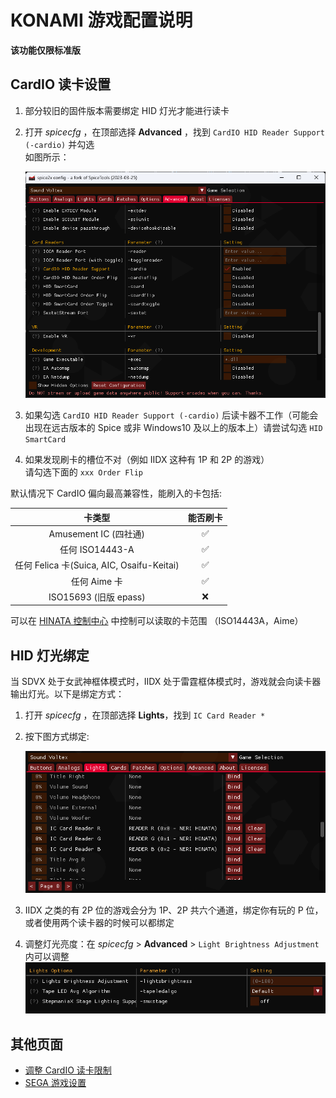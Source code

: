 # KONAMI 游戏配置说明
**该功能仅限标准版**

## CardIO 读卡设置

1. 部分较旧的固件版本需要绑定 HID 灯光才能进行读卡
2. 打开 *spicecfg* ，在顶部选择 **Advanced** ，找到 `CardIO HID Reader Support (-cardio)` 并勾选<br>如图所示：
   
   ![spicecardio](assets/spicecardio.png)

3. 如果勾选 `CardIO HID Reader Support (-cardio)` 后读卡器不工作（可能会出现在远古版本的 Spice 或非 Windows10 及以上的版本上）请尝试勾选 `HID SmartCard`
4. 如果发现刷卡的槽位不对（例如 IIDX 这种有 1P 和 2P 的游戏）<br>请勾选下面的 `xxx Order Flip`

默认情况下 CardIO 偏向最高兼容性，能刷入的卡包括:

| 卡类型 | 能否刷卡 |
| :---: | :---: |
| Amusement IC (四社通)| ✅ |
| 任何 ISO14443-A | ✅ |
| 任何 Felica 卡(Suica, AIC, Osaifu-Keitai) | ✅ |
| 任何 Aime 卡 | ✅ |
| ISO15693 (旧版 epass) | ❌ |

可以在 [HINATA 控制中心](../HCP/index.md) 中控制可以读取的卡范围 （ISO14443A，Aime）


## HID 灯光绑定
当 SDVX 处于女武神框体模式时，IIDX 处于雷霆框体模式时，游戏就会向读卡器输出灯光。以下是绑定方式：
1. 打开 *spicecfg* ，在顶部选择 **Lights**，找到 `IC Card Reader *`
2. 按下图方式绑定:
   
   ![spicelight](assets/spicelight.png)

3. IIDX 之类的有 2P 位的游戏会分为 1P、2P 共六个通道，绑定你有玩的 P 位，或者使用两个读卡器的时候可以都绑定
4. 调整灯光亮度：在 *spicecfg* > **Advanced** > `Light Brightness Adjustment`内可以调整
![spicebrightness](assets/spicebrightness.png)


## 其他页面
* [调整 CardIO 读卡限制](../HCP/index.md#cardio设置)
* [SEGA 游戏设置](../SEGA/index.md)
